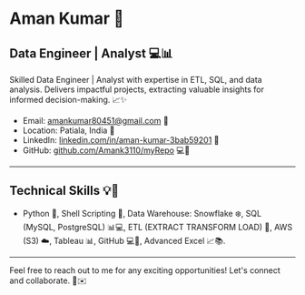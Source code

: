 # Aman Kumar 🚀

## Data Engineer | Analyst 💻📊

Skilled Data Engineer | Analyst with expertise in ETL, SQL, and data analysis. Delivers impactful projects, extracting valuable insights for informed decision-making. 📈✨

- Email: amankumar80451@gmail.com 📧
- Location: Patiala, India 📍
- LinkedIn: [linkedin.com/in/aman-kumar-3bab59201](https://linkedin.com/in/aman-kumar-3bab59201) 🔗
- GitHub: [github.com/Amank3110/myRepo](https://github.com/Amank3110/myRepo) 💻🔗

---

## Technical Skills 💡🔧

- Python 🐍, Shell Scripting 📜, Data Warehouse: Snowflake ❄️, SQL (MySQL, PostgreSQL) 📊💻, ETL (EXTRACT TRANSFORM LOAD) 🔄, AWS (S3) ☁️, Tableau 📊, GitHub 💻🔗, Advanced Excel 📈📚.

---

Feel free to reach out to me for any exciting opportunities! Let's connect and collaborate. 🤝✉️
